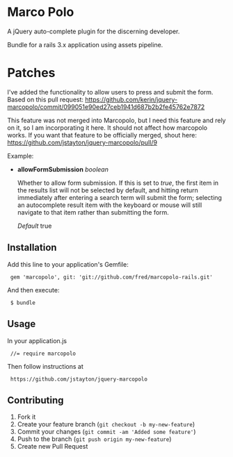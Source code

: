 # Marco Polo

A jQuery auto-complete plugin for the discerning developer.

Bundle for a rails 3.x application using assets pipeline.

# Patches

I've added the functionality to allow users to press and submit the form.
Based on this pull request: https://github.com/kerin/jquery-marcopolo/commit/099051e90ed27ceb1941d687b2b2fe45762e7872

This feature was not merged into Marcopolo, but I need this feature and rely on it, so I am incorporating it here.
It should not affect how marcopolo works. If you want that feature to be officially merged, shout here: https://github.com/jstayton/jquery-marcopolo/pull/9 

Example:

*   **allowFormSubmission** _boolean_

    Whether to allow form submission. If this is set to _true_, the first item
    in the results list will not be selected by default, and hitting return
    immediately after entering a search term will submit the form; selecting
    an autocomplete result item with the keyboard or mouse will still navigate
    to that item rather than submitting the form.
    
    _Default_ true


## Installation

Add this line to your application's Gemfile:

     gem 'marcopolo', git: 'git://github.com/fred/marcopolo-rails.git'

And then execute:

     $ bundle

## Usage

In your application.js 

     //= require marcopolo

Then follow instructions at 

     https://github.com/jstayton/jquery-marcopolo


## Contributing

1. Fork it
2. Create your feature branch (`git checkout -b my-new-feature`)
3. Commit your changes (`git commit -am 'Added some feature'`)
4. Push to the branch (`git push origin my-new-feature`)
5. Create new Pull Request


